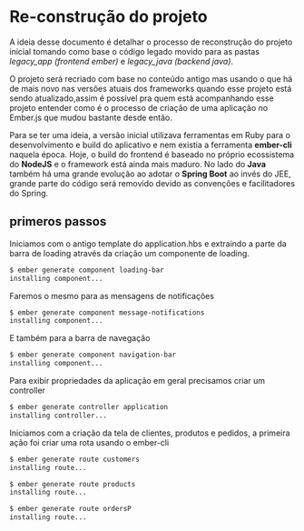 # Re-construção do projeto

A ideia desse documento é detalhar o processo de reconstrução do projeto inicial tomando como base o código legado movido para as pastas _legacy_app (frontend ember)_ e _legacy_java (backend java)_.

O projeto será recriado com base no conteúdo antigo mas usando o que há de mais novo nas versões atuais dos frameworks quando esse projeto está sendo atualizado,assim é possível pra quem está acompanhando esse projeto entender como é o processo de criação de uma aplicação no Ember.js que mudou bastante desde então.

Para se ter uma ideia, a versão inicial utilizava ferramentas em Ruby para o desenvolvimento e build do aplicativo e nem existia a ferramenta **ember-cli** naquela época. Hoje, o build do frontend é baseado no próprio ecossistema do **NodeJS** e o framework está ainda mais maduro. No lado do **Java** também há uma grande evolução ao adotar o **Spring Boot** ao invés do JEE, grande parte do código será removido devido as convenções e facilitadores do Spring.

## primeros passos

Iniciamos com o antigo template do application.hbs e extraindo a parte da barra de loading através da criação um componente de loading.

```bash
$ ember generate component loading-bar
installing component...
```

Faremos o mesmo para as mensagens de notificações

```bash
$ ember generate component message-notifications
installing component...
```

E também para a barra de navegação

```bash
$ ember generate component navigation-bar
installing component...
```

Para exibir propriedades da aplicação em geral precisamos criar um controller

```bash
$ ember generate controller application
installing controller...
```

Iniciamos com a criação da tela de clientes, produtos e pedidos, a primeira ação foi criar uma rota usando o ember-cli

```bash
$ ember generate route customers
installing route...

$ ember generate route products
installing route...

$ ember generate route ordersP
installing route...
```
